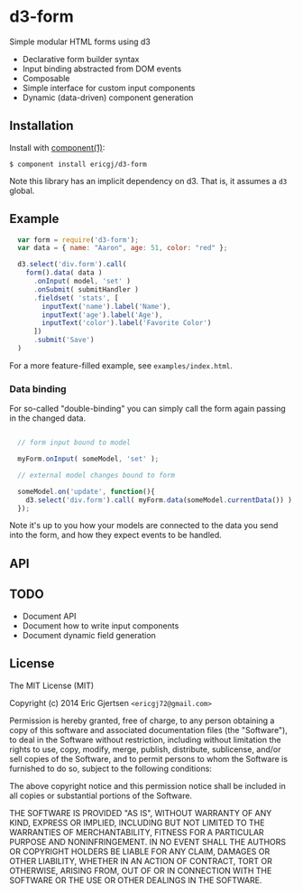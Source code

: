 
# d3-form

  Simple modular HTML forms using d3

  * Declarative form builder syntax
  * Input binding abstracted from DOM events
  * Composable
  * Simple interface for custom input components
  * Dynamic (data-driven) component generation
  
## Installation

  Install with [component(1)](http://component.io):

    $ component install ericgj/d3-form

  Note this library has an implicit dependency on d3. That is, it assumes a
  `d3` global.

## Example

```js
  var form = require('d3-form');
  var data = { name: "Aaron", age: 51, color: "red" };

  d3.select('div.form').call( 
    form().data( data )
      .onInput( model, 'set' )
      .onSubmit( submitHandler )
      .fieldset( 'stats', [
        inputText('name').label('Name'),
        inputText('age').label('Age'),
        inputText('color').label('Favorite Color')
      ])
      .submit('Save')
  )

```
For a more feature-filled example, see `examples/index.html`.


### Data binding

For so-called "double-binding" you can simply call the form again passing
in the changed data.

```js

  // form input bound to model

  myForm.onInput( someModel, 'set' );

  // external model changes bound to form

  someModel.on('update', function(){ 
    d3.select('div.form').call( myForm.data(someModel.currentData()) );
  });

```

Note it's up to you how your models are connected to the data you send into
the form, and how they expect events to be handled.

## API

  
## TODO

  - Document API
  - Document how to write input components
  - Document dynamic field generation

  
## License

  The MIT License (MIT)

  Copyright (c) 2014 Eric Gjertsen `<ericgj72@gmail.com>`

  Permission is hereby granted, free of charge, to any person obtaining a copy
  of this software and associated documentation files (the "Software"), to deal
  in the Software without restriction, including without limitation the rights
  to use, copy, modify, merge, publish, distribute, sublicense, and/or sell
  copies of the Software, and to permit persons to whom the Software is
  furnished to do so, subject to the following conditions:

  The above copyright notice and this permission notice shall be included in
  all copies or substantial portions of the Software.

  THE SOFTWARE IS PROVIDED "AS IS", WITHOUT WARRANTY OF ANY KIND, EXPRESS OR
  IMPLIED, INCLUDING BUT NOT LIMITED TO THE WARRANTIES OF MERCHANTABILITY,
  FITNESS FOR A PARTICULAR PURPOSE AND NONINFRINGEMENT. IN NO EVENT SHALL THE
  AUTHORS OR COPYRIGHT HOLDERS BE LIABLE FOR ANY CLAIM, DAMAGES OR OTHER
  LIABILITY, WHETHER IN AN ACTION OF CONTRACT, TORT OR OTHERWISE, ARISING FROM,
  OUT OF OR IN CONNECTION WITH THE SOFTWARE OR THE USE OR OTHER DEALINGS IN
  THE SOFTWARE.
